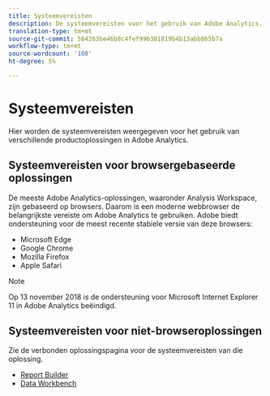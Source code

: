 ```yaml
---
title: Systeemvereisten
description: De systeemvereisten voor het gebruik van Adobe Analytics.
translation-type: tm+mt
source-git-commit: 564263be46b8c4fef996381819b4b13abb865b7a
workflow-type: tm+mt
source-wordcount: '108'
ht-degree: 5%

---
```



# Systeemvereisten

Hier worden de systeemvereisten weergegeven voor het gebruik van verschillende productoplossingen in Adobe Analytics.

## Systeemvereisten voor browsergebaseerde oplossingen

De meeste Adobe Analytics-oplossingen, waaronder Analysis Workspace, zijn gebaseerd op browsers. Daarom is een moderne webbrowser de belangrijkste vereiste om Adobe Analytics te gebruiken. Adobe biedt ondersteuning voor de meest recente stabiele versie van deze browsers:

* Microsoft Edge
* Google Chrome
* Mozilla Firefox
* Apple Safari

>[!NOTE]
>
>Op 13 november 2018 is de ondersteuning voor Microsoft Internet Explorer 11 in Adobe Analytics beëindigd.

## Systeemvereisten voor niet-browseroplossingen

Zie de verbonden oplossingspagina voor de systeemvereisten van die oplossing.

* [Report Builder](/help/analyze/report-builder/setup/system-requirements.md)
* [Data Workbench](https://docs.adobe.com/content/help/en/data-workbench/using/install/c-data-workbench-client-install.html)
